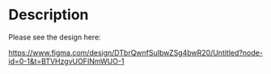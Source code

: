 # Description

Please see the design here:

https://www.figma.com/design/DTbrQwnfSuIbwZSg4bwR20/Untitled?node-id=0-1&t=BTVHzgvUOFINmWUO-1
